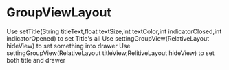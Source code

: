 # GroupViewLayout 
Use setTitle(String titleText,float textSize,int textColor,int indicatorClosed,int indicatorOpened) 
	to set Title's all 
Use settingGroupView(RelativeLayout hideView) to set something into drawer 
Use settingGroupView(RelativeLayout titleView,RelitiveLayout hideView) to set both title and drawer 
